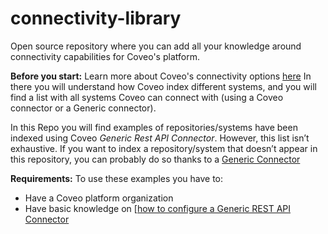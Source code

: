 # connectivity-library
Open source repository where you can add all your knowledge around connectivity capabilities for Coveo's platform.

**Before you start:**
Learn more about Coveo's connectivity options [here](https://docs.coveo.com/en/1702/cloud-v2-administrators/add-or-edit-a-source-using-one-of-the-available-connectors)
In there you will understand how Coveo index different systems, and you will find a list with all systems Coveo can connect with (using a Coveo connector or a Generic connector).

In this Repo you will find examples of repositories/systems have been indexed using Coveo *Generic Rest API Connector*. However, this list isn’t exhaustive. If you want to index a repository/system that doesn’t appear in this repository, you can probably do so thanks to a [Generic Connector](https://docsstaging.coveo.com/DOC-7689-Platform-NewConnectorsList/1702/cloud-v2-administrators/add-or-edit-a-source-using-one-of-the-available-connectors#generic-connectors)

**Requirements:**
To use these examples you have to:
* Have a Coveo platform organization
* Have basic knowledge on [[how to configure a Generic REST API Connector](https://docs.coveo.com/en/1896/cloud-v2-administrators/add-or-edit-a-generic-rest-api-source)
